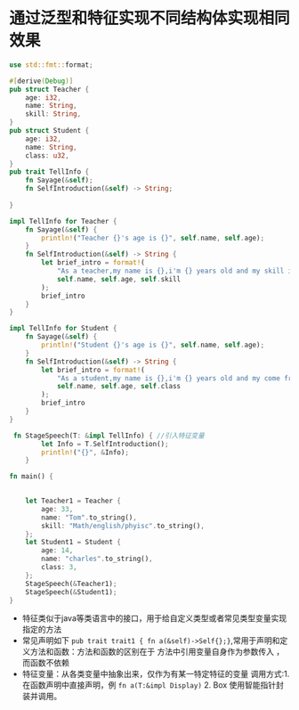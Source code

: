 # 通过泛型和特征实现不同结构体实现相同效果
```rust
use std::fmt::format;

#[derive(Debug)]
pub struct Teacher {
    age: i32,
    name: String,
    skill: String,
}
pub struct Student {
    age: i32,
    name: String,
    class: u32,
}
pub trait TellInfo {
    fn Sayage(&self);
    fn SelfIntroduction(&self) -> String;
    
}

impl TellInfo for Teacher {
    fn Sayage(&self) {
        println!("Teacher {}'s age is {}", self.name, self.age);
    }
    fn SelfIntroduction(&self) -> String {
        let brief_intro = format!(
            "As a teacher,my name is {},i'm {} years old and my skill includes {}",
            self.name, self.age, self.skill
        );
        brief_intro
    }
}

impl TellInfo for Student {
    fn Sayage(&self) {
        println!("Student {}'s age is {}", self.name, self.age);
    }
    fn SelfIntroduction(&self) -> String {
        let brief_intro = format!(
            "As a student,my name is {},i'm {} years old and my come from NO.{} class",
            self.name, self.age, self.class
        );
        brief_intro
    }
}

 fn StageSpeech(T: &impl TellInfo) { //引入特征变量
        let Info = T.SelfIntroduction();
        println!("{}", &Info);
    }

fn main() {
   

    let Teacher1 = Teacher {
        age: 33,
        name: "Tom".to_string(),
        skill: "Math/english/phyisc".to_string(),
    };
    let Student1 = Student {
        age: 14,
        name: "charles".to_string(),
        class: 3,
    };
    StageSpeech(&Teacher1);
    StageSpeech(&Student1);
}
```
- 特征类似于java等类语言中的接口，用于给自定义类型或者常见类型变量实现指定的方法
- 常见声明如下 `pub trait trait1 { fn a(&self)->Self{};}`,常用于声明和定义方法和函数：方法和函数的区别在于 方法中引用变量自身作为参数传入 ，而函数不依赖
- 特征变量：从各类变量中抽象出来，仅作为有某一特定特征的变量 调用方式:1. 在函数声明中直接声明，例 `fn a(T:&impl Display)`  2. Box<dyn Display> 使用智能指针封装并调用。 